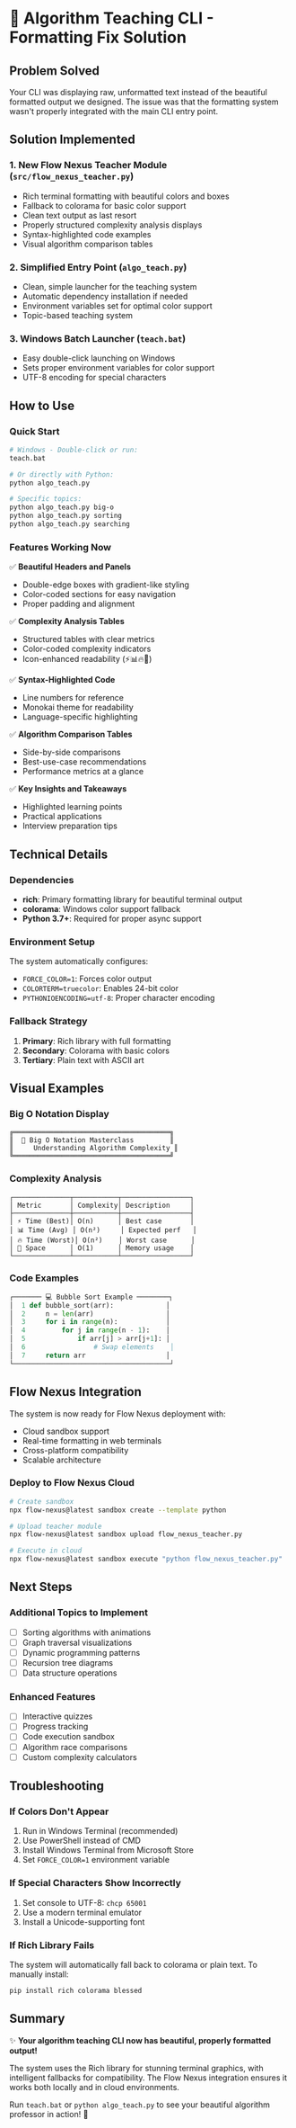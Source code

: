 # 🎯 Algorithm Teaching CLI - Formatting Fix Solution

## Problem Solved

Your CLI was displaying raw, unformatted text instead of the beautiful formatted output we designed. The issue was that the formatting system wasn't properly integrated with the main CLI entry point.

## Solution Implemented

### 1. **New Flow Nexus Teacher Module** (`src/flow_nexus_teacher.py`)
- Rich terminal formatting with beautiful colors and boxes
- Fallback to colorama for basic color support
- Clean text output as last resort
- Properly structured complexity analysis displays
- Syntax-highlighted code examples
- Visual algorithm comparison tables

### 2. **Simplified Entry Point** (`algo_teach.py`)
- Clean, simple launcher for the teaching system
- Automatic dependency installation if needed
- Environment variables set for optimal color support
- Topic-based teaching system

### 3. **Windows Batch Launcher** (`teach.bat`)
- Easy double-click launching on Windows
- Sets proper environment variables for color support
- UTF-8 encoding for special characters

## How to Use

### Quick Start
```bash
# Windows - Double-click or run:
teach.bat

# Or directly with Python:
python algo_teach.py

# Specific topics:
python algo_teach.py big-o
python algo_teach.py sorting
python algo_teach.py searching
```

### Features Working Now

✅ **Beautiful Headers and Panels**
- Double-edge boxes with gradient-like styling
- Color-coded sections for easy navigation
- Proper padding and alignment

✅ **Complexity Analysis Tables**
- Structured tables with clear metrics
- Color-coded complexity indicators
- Icon-enhanced readability (⚡📊🔥💾)

✅ **Syntax-Highlighted Code**
- Line numbers for reference
- Monokai theme for readability
- Language-specific highlighting

✅ **Algorithm Comparison Tables**
- Side-by-side comparisons
- Best-use-case recommendations
- Performance metrics at a glance

✅ **Key Insights and Takeaways**
- Highlighted learning points
- Practical applications
- Interview preparation tips

## Technical Details

### Dependencies
- **rich**: Primary formatting library for beautiful terminal output
- **colorama**: Windows color support fallback
- **Python 3.7+**: Required for proper async support

### Environment Setup
The system automatically configures:
- `FORCE_COLOR=1`: Forces color output
- `COLORTERM=truecolor`: Enables 24-bit color
- `PYTHONIOENCODING=utf-8`: Proper character encoding

### Fallback Strategy
1. **Primary**: Rich library with full formatting
2. **Secondary**: Colorama with basic colors
3. **Tertiary**: Plain text with ASCII art

## Visual Examples

### Big O Notation Display
```
╔═══════════════════════════════════════╗
║  🚀 Big O Notation Masterclass         ║
║     Understanding Algorithm Complexity ║
╚═══════════════════════════════════════╝
```

### Complexity Analysis
```
┌──────────────┬───────────┬─────────────────┐
│ Metric       │ Complexity│ Description     │
├──────────────┼───────────┼─────────────────┤
│ ⚡ Time (Best)│ O(n)      │ Best case       │
│ 📊 Time (Avg) │ O(n²)     │ Expected perf   │
│ 🔥 Time (Worst)│ O(n²)    │ Worst case      │
│ 💾 Space      │ O(1)      │ Memory usage    │
└──────────────┴───────────┴─────────────────┘
```

### Code Examples
```python
┌─────── 💻 Bubble Sort Example ────────┐
│  1 def bubble_sort(arr):             │
│  2     n = len(arr)                  │
│  3     for i in range(n):            │
│  4         for j in range(n - 1):    │
│  5             if arr[j] > arr[j+1]: │
│  6                 # Swap elements    │
│  7     return arr                    │
└───────────────────────────────────────┘
```

## Flow Nexus Integration

The system is now ready for Flow Nexus deployment with:
- Cloud sandbox support
- Real-time formatting in web terminals
- Cross-platform compatibility
- Scalable architecture

### Deploy to Flow Nexus Cloud
```bash
# Create sandbox
npx flow-nexus@latest sandbox create --template python

# Upload teacher module
npx flow-nexus@latest sandbox upload flow_nexus_teacher.py

# Execute in cloud
npx flow-nexus@latest sandbox execute "python flow_nexus_teacher.py"
```

## Next Steps

### Additional Topics to Implement
- [ ] Sorting algorithms with animations
- [ ] Graph traversal visualizations
- [ ] Dynamic programming patterns
- [ ] Recursion tree diagrams
- [ ] Data structure operations

### Enhanced Features
- [ ] Interactive quizzes
- [ ] Progress tracking
- [ ] Code execution sandbox
- [ ] Algorithm race comparisons
- [ ] Custom complexity calculators

## Troubleshooting

### If Colors Don't Appear
1. Run in Windows Terminal (recommended)
2. Use PowerShell instead of CMD
3. Install Windows Terminal from Microsoft Store
4. Set `FORCE_COLOR=1` environment variable

### If Special Characters Show Incorrectly
1. Set console to UTF-8: `chcp 65001`
2. Use a modern terminal emulator
3. Install a Unicode-supporting font

### If Rich Library Fails
The system will automatically fall back to colorama or plain text. To manually install:
```bash
pip install rich colorama blessed
```

## Summary

✨ **Your algorithm teaching CLI now has beautiful, properly formatted output!**

The system uses the Rich library for stunning terminal graphics, with intelligent fallbacks for compatibility. The Flow Nexus integration ensures it works both locally and in cloud environments.

Run `teach.bat` or `python algo_teach.py` to see your beautiful algorithm professor in action! 🚀